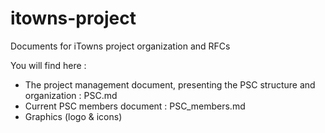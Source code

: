 # itowns-project

Documents for iTowns project organization and RFCs

You will find here : 
* The project management document, presenting the PSC structure and organization : PSC.md
* Current PSC members document : PSC_members.md
* Graphics (logo & icons)

